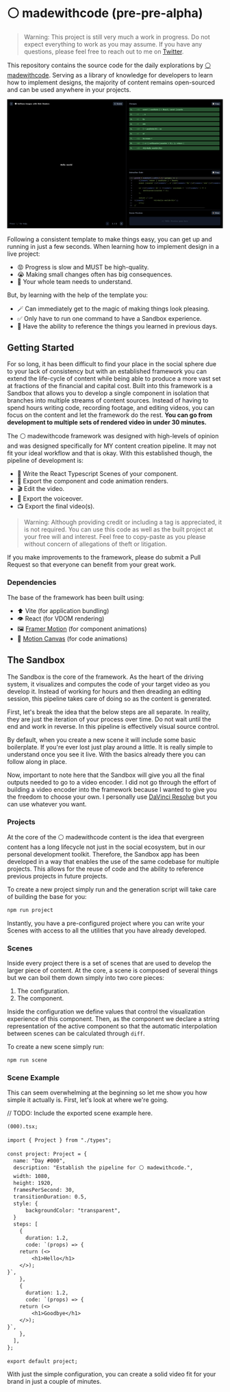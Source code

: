 # ⚪ madewithcode (pre-pre-alpha)

> Warning:
> This project is still very much a work in progress. Do not expect everything to work as you may assume. If you have any questions, please feel free to reach out to me on [Twitter](https://twitter.com/designedcode).

This repository contains the source code for the daily explorations by [⚪ madewithcode](https://twitter.com/designedcode). Serving as a library of knowledge for developers to learn how to implement designs, the majority of content remains open-sourced and can be used anywhere in your projects.

![Preview of the in-app development Sandbox.](./src/shared/template/public/app.png)

Following a consistent template to make things easy, you can get up and running in just a few seconds. When learning how to implement design in a live project:

- 😡 Progress is slow and MUST be high-quality.
- 😭 Making small changes often has big consequences.
- 🚨 Your whole team needs to understand.

But, by learning with the help of the template you:

- 🪄 Can immediately get to the magic of making things look pleasing.
- ✅ Only have to run one command to have a Sandbox experience.
- 🧠 Have the ability to reference the things you learned in previous days.

## Getting Started

For so long, it has been difficult to find your place in the social sphere due to your lack of consistency but with an established framework you can extend the life-cycle of content while being able to produce a more vast set at fractions of the financial and capital cost. Built into this framework is a Sandbox that allows you to develop a single component in isolation that branches into multiple streams of content sources. Instead of having to spend hours writing code, recording footage, and editing videos, you can focus on the content and let the framework do the rest. **You can go from development to multiple sets of rendered video in under 30 minutes.**

The ⚪ madewithcode framework was designed with high-levels of opinion and was designed specifically for MY content creation pipeline. It may not fit your ideal workflow and that is okay. With this established though, the pipeline of development is:

- 📝 Write the React Typescript Scenes of your component.
- 🎥 Export the component and code animation renders.
- 🎬 Edit the video.
- 🎤 Export the voiceover.
- 📺 Export the final video(s).

> Warning:
> Although providing credit or including a tag is appreciated, it is not required. You can use this code as well as the built project at your free will and interest. Feel free to copy-paste as you please without concern of allegations of theft or litigation.

If you make improvements to the framework, please do submit a Pull Request so that everyone can benefit from your great work.

### Dependencies

The base of the framework has been built using:

- ⬆️ Vite (for application bundling)
- 👁️ React (for VDOM rendering)
- 🖼️ [Framer Motion](https://www.framer.com/motion/transition/) (for component animations)
- 💨 [Motion Canvas](https://motioncanvas.io/) (for code animations)

## The Sandbox

The Sandbox is the core of the framework. As the heart of the driving system, it visualizes and computes the code of your target video as you develop it. Instead of working for hours and then dreading an editing session, this pipeline takes care of doing so as the content is generated.

First, let's break the idea that the below steps are all separate. In reality, they are just the iteration of your process over time. Do not wait until the end and work in reverse. In this pipeline is effectively visual source control.

By default, when you create a new scene it will include some basic boilerplate. If you're ever lost just play around a little. It is really simple to understand once you see it live. With the basics already there you can follow along in place.

Now, important to note here that the Sandbox will give you all the final outputs needed to go to a video encoder. I did not go through the effort of building a video encoder into the framework because I wanted to give you the freedom to choose your own. I personally use [DaVinci Resolve](https://www.blackmagicdesign.com/products/davinciresolve/) but you can use whatever you want.

### Projects

At the core of the ⚪ madewithcode content is the idea that evergreen content has a long lifecycle not just in the social ecosystem, but in our personal development toolkit. Therefore, the Sandbox app has been developed in a way that enables the use of the same codebase for multiple projects. This allows for the reuse of code and the ability to reference previous projects in future projects.

To create a new project simply run and the generation script will take care of building the base for you:

```bash
npm run project
```

Instantly, you have a pre-configured project where you can write your Scenes with access to all the utilities that you have already developed.

### Scenes

Inside every project there is a set of scenes that are used to develop the larger piece of content. At the core, a scene is composed of several things but we can boil them down simply into two core pieces:

1. The configuration.
2. The component.

Inside the configuration we define values that control the visualization experience of this component. Then, as the component we declare a string representation of the active component so that the automatic interpolation between scenes can be calculated through `diff`.

To create a new scene simply run:

```bash
npm run scene
```

### Scene Example

This can seem overwhelming at the beginning so let me show you how simple it actually is. First, let's look at where we're going.

// TODO: Include the exported scene example here.

```tsx
(000).tsx;

import { Project } from "./types";

const project: Project = {
  name: "Day #000",
  description: "Establish the pipeline for ⚪ madewithcode.",
  width: 1080,
  height: 1920,
  framesPerSecond: 30,
  transitionDuration: 0.5,
  style: {
      backgroundColor: "transparent",
  }
  steps: [
    {
      duration: 1.2,
      code: `(props) => {
    return (<>
        <h1>Hello</h1>
    </>);
}`,
    },
    {
      duration: 1.2,
      code: `(props) => {
    return (<>
        <h1>Goodbye</h1>
    </>);
}`,
    },
  ],
};

export default project;
```

With just the simple configuration, you can create a solid video fit for your brand in just a couple of minutes.
